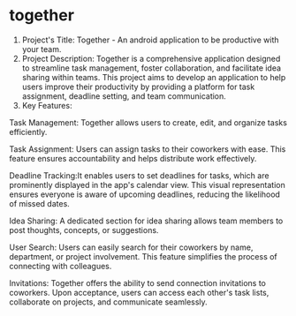 # together
1. Project's Title: Together - An android application to be productive with your team.
2. Project Description: Together is a comprehensive application designed to streamline task management, foster collaboration, and facilitate idea sharing within teams. This project aims to develop an application to help users improve their productivity by providing a  platform for task assignment, deadline setting, and team communication.
3.  Key Features:

Task Management: Together allows users to create, edit, and organize tasks efficiently.

Task Assignment: Users can assign tasks to their coworkers with ease. This feature ensures accountability and helps distribute work effectively.

Deadline Tracking:It enables users to set deadlines for tasks, which are prominently displayed in the app's calendar view. This visual representation ensures everyone is aware of upcoming deadlines, reducing the likelihood of missed dates.

Idea Sharing: A dedicated section for idea sharing allows team members to post thoughts, concepts, or suggestions.

User Search: Users can easily search for their coworkers by name, department, or project involvement. This feature simplifies the process of connecting with colleagues.

Invitations: Together offers the ability to send connection invitations to coworkers. Upon acceptance, users can access each other's task lists, collaborate on projects, and communicate seamlessly.

